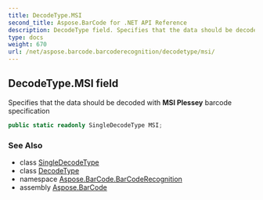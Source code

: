 ```yaml
---
title: DecodeType.MSI
second_title: Aspose.BarCode for .NET API Reference
description: DecodeType field. Specifies that the data should be decoded with MSI Plessey barcode specification
type: docs
weight: 670
url: /net/aspose.barcode.barcoderecognition/decodetype/msi/
---
```

## DecodeType.MSI field

Specifies that the data should be decoded with **MSI Plessey** barcode specification

```csharp
public static readonly SingleDecodeType MSI;
```

### See Also

* class [SingleDecodeType](../../singledecodetype/)
* class [DecodeType](../)
* namespace [Aspose.BarCode.BarCodeRecognition](../../../aspose.barcode.barcoderecognition/)
* assembly [Aspose.BarCode](../../../)


